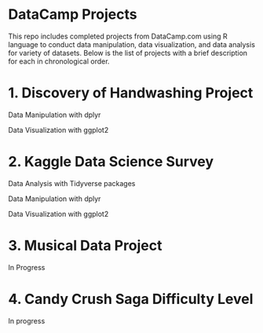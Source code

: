# DataCamp Projects
This repo includes completed projects from DataCamp.com using R language to conduct data manipulation, data visualization, and data analysis for variety of datasets. Below is the list of projects with a brief description for each in chronological order.

# 1. Discovery of Handwashing Project
   
   Data Manipulation with dplyr
   
   Data Visualization with ggplot2
   
# 2. Kaggle Data Science Survey
   
   Data Analysis with Tidyverse packages
   
   Data Manipulation with dplyr
   
   Data Visualization with ggplot2
   
# 3. Musical Data Project
   
   In Progress
   
# 4. Candy Crush Saga Difficulty Level

   In progress
